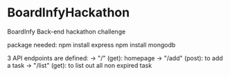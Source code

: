 # BoardInfyHackathon
BoardInfy Back-end hackathon challenge 

package needed:
npm install express
npm install mongodb

3 API endpoints are defined:
-> "/" (get): homepage
-> "/add" (post): to add a task
-> "/list" (get): to list out all non expired task